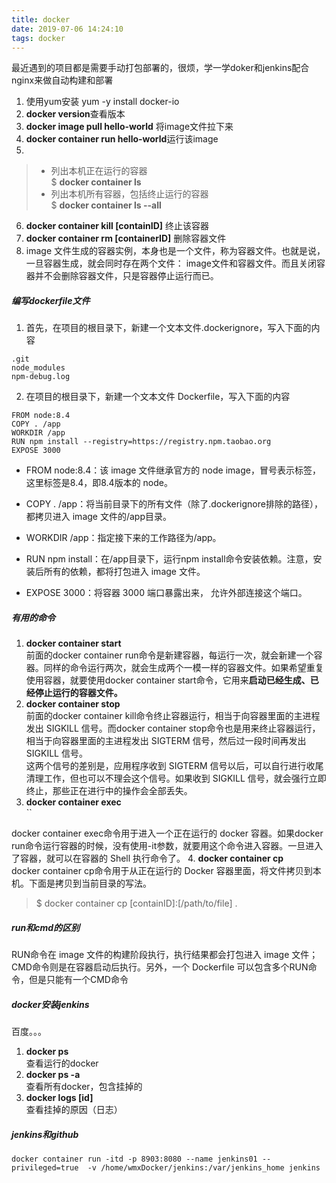 ```yaml
---
title: docker
date: 2019-07-06 14:24:10
tags: docker
---
```

最近遇到的项目都是需要手动打包部署的，很烦，学一学doker和jenkins配合nginx来做自动构建和部署  
1. 使用yum安装   yum -y install docker-io
2. **docker version**查看版本
3. **docker image pull hello-world** 将image文件拉下来
4. **docker container run hello-world**运行该image
5.  
> - 列出本机正在运行的容器  
> $ **docker container ls**  
>-  列出本机所有容器，包括终止运行的容器  
>$ **docker container ls --all**
6. **docker container kill [containID]** 终止该容器
7. **docker container rm [containerID]** 删除容器文件 
8. image 文件生成的容器实例，本身也是一个文件，称为容器文件。也就是说，一旦容器生成，就会同时存在两个文件： image文件和容器文件。而且关闭容器并不会删除容器文件，只是容器停止运行而已。  
##### 编写dockerfile文件
1. 首先，在项目的根目录下，新建一个文本文件.dockerignore，写入下面的内容  
```
.git
node_modules
npm-debug.log
```
2. 在项目的根目录下，新建一个文本文件 Dockerfile，写入下面的内容  

```
FROM node:8.4
COPY . /app
WORKDIR /app
RUN npm install --registry=https://registry.npm.taobao.org
EXPOSE 3000
```
- FROM node:8.4：该 image 文件继承官方的 node image，冒号表示标签，这里标签是8.4，即8.4版本的 node。

- COPY . /app：将当前目录下的所有文件（除了.dockerignore排除的路径），都拷贝进入 image 文件的/app目录。

- WORKDIR /app：指定接下来的工作路径为/app。

- RUN npm install：在/app目录下，运行npm install命令安装依赖。注意，安装后所有的依赖，都将打包进入 image 文件。

- EXPOSE 3000：将容器 3000 端口暴露出来， 允许外部连接这个端口。
##### 有用的命令
1. **docker container start**   
前面的docker container run命令是新建容器，每运行一次，就会新建一个容器。同样的命令运行两次，就会生成两个一模一样的容器文件。如果希望重复使用容器，就要使用docker container start命令，它用来**启动已经生成、已经停止运行的容器文件。**
2. **docker container stop**   
前面的docker container kill命令终止容器运行，相当于向容器里面的主进程发出 SIGKILL 信号。而docker container stop命令也是用来终止容器运行，相当于向容器里面的主进程发出 SIGTERM 信号，然后过一段时间再发出 SIGKILL 信号。  
这两个信号的差别是，应用程序收到 SIGTERM 信号以后，可以自行进行收尾清理工作，但也可以不理会这个信号。如果收到 SIGKILL 信号，就会强行立即终止，那些正在进行中的操作会全部丢失。
3. **docker container exec**  
``

docker container exec命令用于进入一个正在运行的 docker 容器。如果docker run命令运行容器的时候，没有使用-it参数，就要用这个命令进入容器。一旦进入了容器，就可以在容器的 Shell 执行命令了。 
4. **docker container cp**  
docker container cp命令用于从正在运行的 Docker 容器里面，将文件拷贝到本机。下面是拷贝到当前目录的写法。

>$ docker container cp [containID]:[/path/to/file]  .     

##### run和cmd的区别
RUN命令在 image 文件的构建阶段执行，执行结果都会打包进入 image 文件；CMD命令则是在容器启动后执行。另外，一个 Dockerfile 可以包含多个RUN命令，但是只能有一个CMD命令
##### docker安装jenkins  
百度。。。   
1. **docker ps**  
查看运行的docker
2. **docker ps -a**  
查看所有docker，包含挂掉的  
3. **docker logs [id]**  
查看挂掉的原因（日志）  
##### jenkins和github

```
docker container run -itd -p 8903:8080 --name jenkins01 --privileged=true  -v /home/wmxDocker/jenkins:/var/jenkins_home jenkins

```


